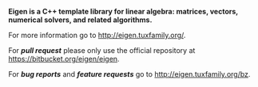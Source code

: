 **Eigen is a C++ template library for linear algebra: matrices, vectors, numerical solvers, and related algorithms.**

For more information go to http://eigen.tuxfamily.org/.

For ***pull request*** please only use the official repository at https://bitbucket.org/eigen/eigen.

For ***bug reports*** and ***feature requests*** go to http://eigen.tuxfamily.org/bz.
